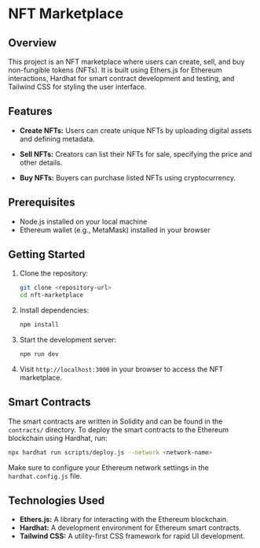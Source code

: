 # NFT Marketplace

## Overview

This project is an NFT marketplace where users can create, sell, and buy non-fungible tokens (NFTs). It is built using Ethers.js for Ethereum interactions, Hardhat for smart contract development and testing, and Tailwind CSS for styling the user interface.

## Features

- **Create NFTs:** Users can create unique NFTs by uploading digital assets and defining metadata.

- **Sell NFTs:** Creators can list their NFTs for sale, specifying the price and other details.

- **Buy NFTs:** Buyers can purchase listed NFTs using cryptocurrency.

## Prerequisites

- Node.js installed on your local machine
- Ethereum wallet (e.g., MetaMask) installed in your browser

## Getting Started

1. Clone the repository:

    ```bash
    git clone <repository-url>
    cd nft-marketplace
    ```

2. Install dependencies:

    ```bash
    npm install
    ```

3. Start the development server:

    ```bash
    npm run dev
    ```

4. Visit `http://localhost:3000` in your browser to access the NFT marketplace.

## Smart Contracts

The smart contracts are written in Solidity and can be found in the `contracts/` directory. To deploy the smart contracts to the Ethereum blockchain using Hardhat, run:

```bash
npx hardhat run scripts/deploy.js --network <network-name>
```

Make sure to configure your Ethereum network settings in the `hardhat.config.js` file.

## Technologies Used

- **Ethers.js:** A library for interacting with the Ethereum blockchain.
- **Hardhat:** A development environment for Ethereum smart contracts.
- **Tailwind CSS:** A utility-first CSS framework for rapid UI development.

